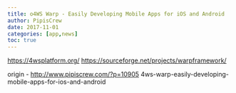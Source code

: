 ```yaml
---
title: o4WS Warp - Easily Developing Mobile Apps for iOS and Android
author: PipisCrew
date: 2017-11-01
categories: [app,news]
toc: true
---
```


https://4wsplatform.org/
https://sourceforge.net/projects/warpframework/

origin - http://www.pipiscrew.com/?p=10905 4ws-warp-easily-developing-mobile-apps-for-ios-and-android